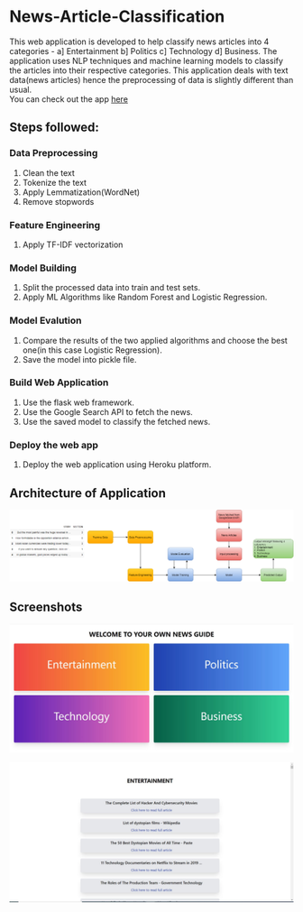 # News-Article-Classification
This web application is developed to help classify news articles into 4 categories - a] Entertainment  b] Politics  c] Technology  d] Business.
The application uses NLP techniques and machine learning models to classify the articles into their respective categories. This application deals with text data(news articles) hence the preprocessing of data is slightly different than usual.  
You can check out the app [here](https://news-article-classification.herokuapp.com/)



## Steps followed:

### Data Preprocessing 
1. Clean the text 
2. Tokenize the text
3. Apply Lemmatization(WordNet)
4. Remove stopwords

### Feature Engineering
1. Apply TF-IDF vectorization

### Model Building
1. Split the processed data into train and test sets. 
2. Apply ML Algorithms like Random Forest and Logistic Regression.

### Model Evalution
1. Compare the results of the two applied algorithms and choose the best one(in this case Logistic Regression).
2. Save the model into pickle file.

### Build Web Application
1. Use the flask web framework.
2. Use the Google Search API to fetch the news.
3. Use the saved model to classify the fetched news. 

### Deploy the web app
1. Deploy the web application using Heroku platform.



## Architecture of Application

![Architecture Diagram](/images/Architecture.png)


## Screenshots

![Architecture Diagram](/images/homepage.JPG)

![Architecture Diagram](/images/entertainment.JPG)